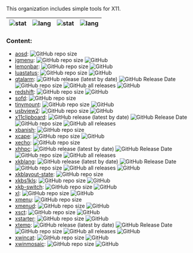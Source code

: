 This organization includes simple tools for X11.

| ![stat](https://github-readme-stats.vercel.app/api?username=zvezdochiot&title_color=58A6FF&text_color=C9D1D9&bg_color=0D1117&hide_border=true&show_icons=true&icon_color=BDC5CD) | ![lang](https://github-readme-stats.vercel.app/api/top-langs/?username=zvezdochiot&title_color=58A6FF&text_color=C9D1D9&bg_color=0D1117&hide_border=true&langs_count=3) | ![stat](https://github-readme-stats.vercel.app/api?username=soulthreads&title_color=58A6FF&text_color=C9D1D9&bg_color=0D1117&hide_border=true&show_icons=true&icon_color=BDC5CD) | ![lang](https://github-readme-stats.vercel.app/api/top-langs/?username=soulthreads&title_color=58A6FF&text_color=C9D1D9&bg_color=0D1117&hide_border=true&langs_count=3) |
| --- | --- | --- | --- |

### Content:

* [aosd](https://github.com/X11-good-tools/aosd):
![GitHub repo size](https://img.shields.io/github/repo-size/X11-good-tools/aosd)
* [jgmenu](https://github.com/X11-good-tools/jgmenu):
![GitHub repo size](https://img.shields.io/github/repo-size/X11-good-tools/jgmenu)
![GitHub](https://img.shields.io/github/license/X11-good-tools/jgmenu)
* [lemonbar](https://github.com/X11-good-tools/lemonbar):
![GitHub repo size](https://img.shields.io/github/repo-size/X11-good-tools/lemonbar)
![GitHub](https://img.shields.io/github/license/X11-good-tools/lemonbar)
* [luastatus](https://github.com/X11-good-tools/luastatus):
![GitHub repo size](https://img.shields.io/github/repo-size/X11-good-tools/luastatus)
![GitHub](https://img.shields.io/github/license/X11-good-tools/luastatus)
* [qtalarm](https://github.com/X11-good-tools/qtalarm):
![GitHub release (latest by date)](https://img.shields.io/github/v/release/X11-good-tools/qtalarm)
![GitHub Release Date](https://img.shields.io/github/release-date/X11-good-tools/qtalarm)
![GitHub repo size](https://img.shields.io/github/repo-size/X11-good-tools/qtalarm)
![GitHub all releases](https://img.shields.io/github/downloads/X11-good-tools/qtalarm/total)
![GitHub](https://img.shields.io/github/license/X11-good-tools/qtalarm)
* [redshift](https://github.com/X11-good-tools/redshift):
![GitHub repo size](https://img.shields.io/github/repo-size/X11-good-tools/redshift)
![GitHub](https://img.shields.io/github/license/X11-good-tools/redshift)
* [sofd](https://github.com/X11-good-tools/sofd):
![GitHub repo size](https://img.shields.io/github/repo-size/X11-good-tools/sofd)
* [tinymount](https://github.com/X11-good-tools/tinymount):
![GitHub repo size](https://img.shields.io/github/repo-size/X11-good-tools/tinymount)
![GitHub](https://img.shields.io/github/license/X11-good-tools/tinymount)
* [usbview2](https://github.com/X11-good-tools/usbview2):
![GitHub repo size](https://img.shields.io/github/repo-size/X11-good-tools/usbview2)
![GitHub](https://img.shields.io/github/license/X11-good-tools/usbview2)
* [x11clipboard](https://github.com/X11-good-tools/x11clipboard):
![GitHub release (latest by date)](https://img.shields.io/github/v/release/X11-good-tools/x11clipboard)
![GitHub Release Date](https://img.shields.io/github/release-date/X11-good-tools/x11clipboard)
![GitHub repo size](https://img.shields.io/github/repo-size/X11-good-tools/x11clipboard)
![GitHub all releases](https://img.shields.io/github/downloads/X11-good-tools/x11clipboard/total)
* [xbanish](https://github.com/X11-good-tools/xbanish):
![GitHub repo size](https://img.shields.io/github/repo-size/X11-good-tools/xbanish)
* [xcape](https://github.com/X11-good-tools/xcape):
![GitHub repo size](https://img.shields.io/github/repo-size/X11-good-tools/xcape)
![GitHub](https://img.shields.io/github/license/X11-good-tools/xcape)
* [xecho](https://github.com/X11-good-tools/xecho):
![GitHub repo size](https://img.shields.io/github/repo-size/X11-good-tools/xecho)
* [xhhpc](https://github.com/X11-good-tools/xhhpc):
![GitHub release (latest by date)](https://img.shields.io/github/v/release/X11-good-tools/xhhpc)
![GitHub Release Date](https://img.shields.io/github/release-date/X11-good-tools/xhhpc)
![GitHub repo size](https://img.shields.io/github/repo-size/X11-good-tools/xhhpc)
![GitHub all releases](https://img.shields.io/github/downloads/X11-good-tools/xhhpc/total)
* [xkblang](https://github.com/X11-good-tools/xkblang):
![GitHub release (latest by date)](https://img.shields.io/github/v/release/X11-good-tools/xkblang)
![GitHub Release Date](https://img.shields.io/github/release-date/X11-good-tools/xkblang)
![GitHub repo size](https://img.shields.io/github/repo-size/X11-good-tools/xkblang)
![GitHub all releases](https://img.shields.io/github/downloads/X11-good-tools/xkblang/total)
![GitHub](https://img.shields.io/github/license/X11-good-tools/xkblang)
* [xkblayout-state](https://github.com/X11-good-tools/xkblayout-state):
![GitHub repo size](https://img.shields.io/github/repo-size/X11-good-tools/xkblayout-state)
* [xkbs1kls](https://github.com/X11-good-tools/xkbs1kls):
![GitHub repo size](https://img.shields.io/github/repo-size/X11-good-tools/xkbs1kls)
![GitHub](https://img.shields.io/github/license/X11-good-tools/xkbs1kls)
* [xkb-switch](https://github.com/X11-good-tools/xkb-switch):
![GitHub repo size](https://img.shields.io/github/repo-size/X11-good-tools/xkb-switch)
![GitHub](https://img.shields.io/github/license/X11-good-tools/xkb-switch)
* [xl](https://github.com/X11-good-tools/xl):
![GitHub repo size](https://img.shields.io/github/repo-size/X11-good-tools/xl)
![GitHub](https://img.shields.io/github/license/X11-good-tools/xl)
* [xmenu](https://github.com/X11-good-tools/xmenu):
![GitHub repo size](https://img.shields.io/github/repo-size/X11-good-tools/xmenu)
* [xmenud](https://github.com/X11-good-tools/xmenud):
![GitHub repo size](https://img.shields.io/github/repo-size/X11-good-tools/xmenud)
![GitHub](https://img.shields.io/github/license/X11-good-tools/xmenud)
* [xsct](https://github.com/X11-good-tools/xsct):
![GitHub repo size](https://img.shields.io/github/repo-size/X11-good-tools/xsct)
![GitHub](https://img.shields.io/github/license/X11-good-tools/xsct)
* [xstarter](https://github.com/X11-good-tools/xstarter):
![GitHub repo size](https://img.shields.io/github/repo-size/X11-good-tools/xstarter)
![GitHub](https://img.shields.io/github/license/X11-good-tools/xstarter)
* [xtemp](https://github.com/X11-good-tools/xtemp):
![GitHub release (latest by date)](https://img.shields.io/github/v/release/X11-good-tools/xtemp)
![GitHub Release Date](https://img.shields.io/github/release-date/X11-good-tools/xtemp)
![GitHub repo size](https://img.shields.io/github/repo-size/X11-good-tools/xtemp)
![GitHub all releases](https://img.shields.io/github/downloads/X11-good-tools/xtemp/total)
![GitHub](https://img.shields.io/github/license/X11-good-tools/xtemp)
* [xwincat](https://github.com/X11-good-tools/xwincat):
![GitHub repo size](https://img.shields.io/github/repo-size/X11-good-tools/xwincat)
![GitHub](https://img.shields.io/github/license/X11-good-tools/xwincat)
* [xwinmosaic](https://github.com/X11-good-tools/xwinmosaic):
![GitHub repo size](https://img.shields.io/github/repo-size/X11-good-tools/xwinmosaic)
![GitHub](https://img.shields.io/github/license/X11-good-tools/xwinmosaic)
